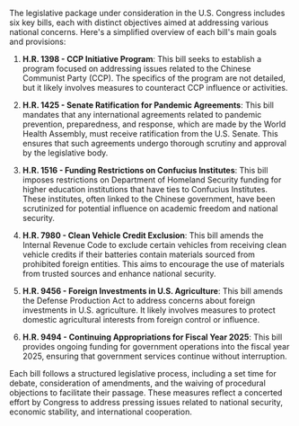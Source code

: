 The legislative package under consideration in the U.S. Congress includes six key bills, each with distinct objectives aimed at addressing various national concerns. Here's a simplified overview of each bill's main goals and provisions:

1. **H.R. 1398 - CCP Initiative Program**: This bill seeks to establish a program focused on addressing issues related to the Chinese Communist Party (CCP). The specifics of the program are not detailed, but it likely involves measures to counteract CCP influence or activities.

2. **H.R. 1425 - Senate Ratification for Pandemic Agreements**: This bill mandates that any international agreements related to pandemic prevention, preparedness, and response, which are made by the World Health Assembly, must receive ratification from the U.S. Senate. This ensures that such agreements undergo thorough scrutiny and approval by the legislative body.

3. **H.R. 1516 - Funding Restrictions on Confucius Institutes**: This bill imposes restrictions on Department of Homeland Security funding for higher education institutions that have ties to Confucius Institutes. These institutes, often linked to the Chinese government, have been scrutinized for potential influence on academic freedom and national security.

4. **H.R. 7980 - Clean Vehicle Credit Exclusion**: This bill amends the Internal Revenue Code to exclude certain vehicles from receiving clean vehicle credits if their batteries contain materials sourced from prohibited foreign entities. This aims to encourage the use of materials from trusted sources and enhance national security.

5. **H.R. 9456 - Foreign Investments in U.S. Agriculture**: This bill amends the Defense Production Act to address concerns about foreign investments in U.S. agriculture. It likely involves measures to protect domestic agricultural interests from foreign control or influence.

6. **H.R. 9494 - Continuing Appropriations for Fiscal Year 2025**: This bill provides ongoing funding for government operations into the fiscal year 2025, ensuring that government services continue without interruption.

Each bill follows a structured legislative process, including a set time for debate, consideration of amendments, and the waiving of procedural objections to facilitate their passage. These measures reflect a concerted effort by Congress to address pressing issues related to national security, economic stability, and international cooperation.